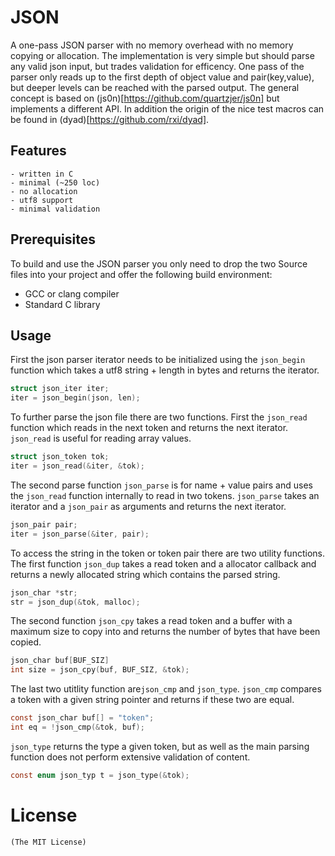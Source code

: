 # JSON
A one-pass JSON parser with no memory overhead with no memory copying or allocation.
The implementation is very simple but should parse any valid
json input, but trades validation for efficency.
One pass of the parser only reads up to the first depth of object value
and pair(key,value), but deeper levels can be reached with the parsed output.
The general concept is based on (js0n)[https://github.com/quartzjer/js0n] but
implements a different API. In addition the origin of the nice test macros can be
found in (dyad)[https://github.com/rxi/dyad].

## Features
    - written in C
    - minimal (~250 loc)
    - no allocation
    - utf8 support
    - minimal validation

## Prerequisites
To build and use the JSON parser you only need to drop the two
Source files into your project and offer the following
build environment:
* GCC or clang compiler
* Standard C library

## Usage
First the json parser iterator needs to be initialized using
the `json_begin` function which takes a utf8 string + length in bytes
and returns the iterator.

```c
struct json_iter iter;
iter = json_begin(json, len);
```
To further parse the json file there are two functions.
First the `json_read` function which reads in the next token
and returns the next iterator. `json_read` is useful for reading
array values.

```c
struct json_token tok;
iter = json_read(&iter, &tok);
```
The second parse function `json_parse` is for name + value pairs
and uses the `json_read` function internally to read in two tokens.
`json_parse` takes an iterator and a `json_pair` as arguments and
returns the next iterator.

```c
json_pair pair;
iter = json_parse(&iter, pair);
```
To access the string in the token or token pair there are two utility functions.
The first function `json_dup` takes a read token and a allocator callback and
returns a newly allocated string which contains the parsed string.
```c
json_char *str;
str = json_dup(&tok, malloc);
```
The second function `json_cpy` takes a read token and a buffer with a maximum
size to copy into and returns the number of bytes that have been copied.
```c
json_char buf[BUF_SIZ]
int size = json_cpy(buf, BUF_SIZ, &tok);
```
The last two utitlity function are`json_cmp` and `json_type`. `json_cmp` compares a token with a given
string pointer and returns if these two are equal.
```c
const json_char buf[] = "token";
int eq = !json_cmp(&tok, buf);
```
`json_type` returns the type a given token, but as well as the main parsing
function does not perform extensive validation of content.
```c
const enum json_typ t = json_type(&tok);
```

# License
    (The MIT License)
